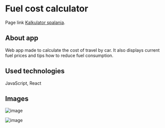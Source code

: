 # Fuel cost calculator

Page link [Kalkulator spalania](https://kalkulator-spalania-3e3b5.web.app/).

## About app

Web app made to calculate the cost of travel by car. It also displays current fuel prices and tips how to reduce fuel consumption.

## Used technologies

JavaScript, React

## Images

![image](https://user-images.githubusercontent.com/77857948/132257917-85f77c30-537f-4966-b919-39d0a97eba6b.png)

![image](https://user-images.githubusercontent.com/77857948/132257925-0a30d220-bdcf-4c36-9c5c-cf2b4748782b.png)


